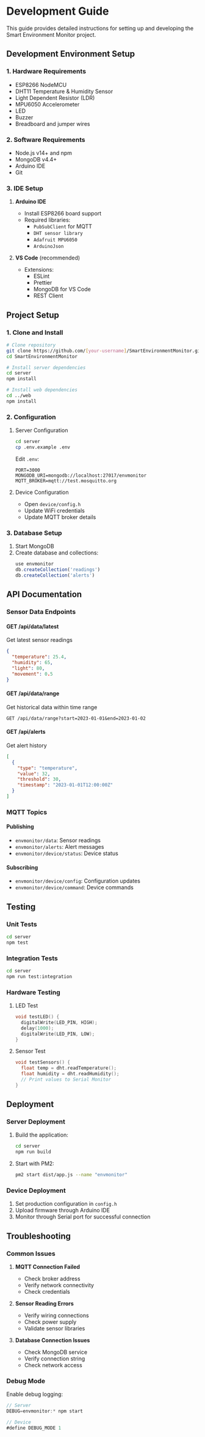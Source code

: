 # Development Guide

This guide provides detailed instructions for setting up and developing the Smart Environment Monitor project.

## Development Environment Setup

### 1. Hardware Requirements
- ESP8266 NodeMCU
- DHT11 Temperature & Humidity Sensor
- Light Dependent Resistor (LDR)
- MPU6050 Accelerometer
- LED
- Buzzer
- Breadboard and jumper wires

### 2. Software Requirements
- Node.js v14+ and npm
- MongoDB v4.4+
- Arduino IDE
- Git

### 3. IDE Setup
1. **Arduino IDE**
   - Install ESP8266 board support
   - Required libraries:
     - `PubSubClient` for MQTT
     - `DHT sensor library`
     - `Adafruit MPU6050`
     - `ArduinoJson`

2. **VS Code** (recommended)
   - Extensions:
     - ESLint
     - Prettier
     - MongoDB for VS Code
     - REST Client

## Project Setup

### 1. Clone and Install
```bash
# Clone repository
git clone https://github.com/[your-username]/SmartEnvironmentMonitor.git
cd SmartEnvironmentMonitor

# Install server dependencies
cd server
npm install

# Install web dependencies
cd ../web
npm install
```

### 2. Configuration
1. Server Configuration
   ```bash
   cd server
   cp .env.example .env
   ```
   Edit `.env`:
   ```
   PORT=3000
   MONGODB_URI=mongodb://localhost:27017/envmonitor
   MQTT_BROKER=mqtt://test.mosquitto.org
   ```

2. Device Configuration
   - Open `device/config.h`
   - Update WiFi credentials
   - Update MQTT broker details

### 3. Database Setup
1. Start MongoDB
2. Create database and collections:
   ```javascript
   use envmonitor
   db.createCollection('readings')
   db.createCollection('alerts')
   ```

## API Documentation

### Sensor Data Endpoints

#### GET /api/data/latest
Get latest sensor readings
```json
{
  "temperature": 25.4,
  "humidity": 65,
  "light": 80,
  "movement": 0.5
}
```

#### GET /api/data/range
Get historical data within time range
```
GET /api/data/range?start=2023-01-01&end=2023-01-02
```

#### GET /api/alerts
Get alert history
```json
[
  {
    "type": "temperature",
    "value": 32,
    "threshold": 30,
    "timestamp": "2023-01-01T12:00:00Z"
  }
]
```

### MQTT Topics

#### Publishing
- `envmonitor/data`: Sensor readings
- `envmonitor/alerts`: Alert messages
- `envmonitor/device/status`: Device status

#### Subscribing
- `envmonitor/device/config`: Configuration updates
- `envmonitor/device/command`: Device commands

## Testing

### Unit Tests
```bash
cd server
npm test
```

### Integration Tests
```bash
cd server
npm run test:integration
```

### Hardware Testing
1. LED Test
   ```cpp
   void testLED() {
     digitalWrite(LED_PIN, HIGH);
     delay(1000);
     digitalWrite(LED_PIN, LOW);
   }
   ```

2. Sensor Test
   ```cpp
   void testSensors() {
     float temp = dht.readTemperature();
     float humidity = dht.readHumidity();
     // Print values to Serial Monitor
   }
   ```

## Deployment

### Server Deployment
1. Build the application:
   ```bash
   cd server
   npm run build
   ```

2. Start with PM2:
   ```bash
   pm2 start dist/app.js --name "envmonitor"
   ```

### Device Deployment
1. Set production configuration in `config.h`
2. Upload firmware through Arduino IDE
3. Monitor through Serial port for successful connection

## Troubleshooting

### Common Issues

1. **MQTT Connection Failed**
   - Check broker address
   - Verify network connectivity
   - Check credentials

2. **Sensor Reading Errors**
   - Verify wiring connections
   - Check power supply
   - Validate sensor libraries

3. **Database Connection Issues**
   - Check MongoDB service
   - Verify connection string
   - Check network access

### Debug Mode
Enable debug logging:
```javascript
// Server
DEBUG=envmonitor:* npm start

// Device
#define DEBUG_MODE 1
```

